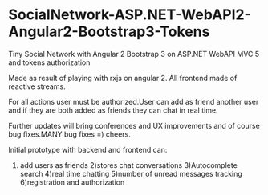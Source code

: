 # SocialNetwork-ASP.NET-WebAPI2-Angular2-Bootstrap3-Tokens

Tiny Social Network with Angular 2 Bootstrap 3 on ASP.NET WebAPI MVC 5 and tokens authorization

Made as result of playing with rxjs on angular 2.
All frontend made of reactive streams.

For all actions user must be authorized.User can add as friend another user and if they are both added as friends they can chat in real time.

Further updates will bring conferences and UX improvements and of course bug fixes.MANY bug fixes =) cheers.

Initial prototype with backend and frontend can:
1) add users as friends 
2)stores chat conversations
3)Autocomplete search
4)real time chatting
5)number of unread messages tracking
6)registration and authorization
